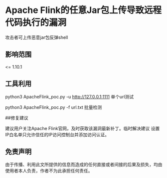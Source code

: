 # Apache Flink的任意Jar包上传导致远程代码执行的漏洞

攻击者可上传恶意jar包反弹shell

## 影响范围

<= 1.10.1

## 工具利用

python3 ApacheFlink_poc.py -u http://127.0.0.1:1111 单个url测试

python3 ApacheFlink_poc.py -f url.txt 批量检测

##修复建议

建议用户关注Apache Flink官网，及时获取该漏洞最新补丁。临时解决建议 设置IP白名单只允许信任的IP访问控制台并添加访问认证。

## 免责声明

由于传播、利用此文所提供的信息而造成的任何直接或者间接的后果及损失，均由使用者本人负责，作者不为此承担任何责任。
